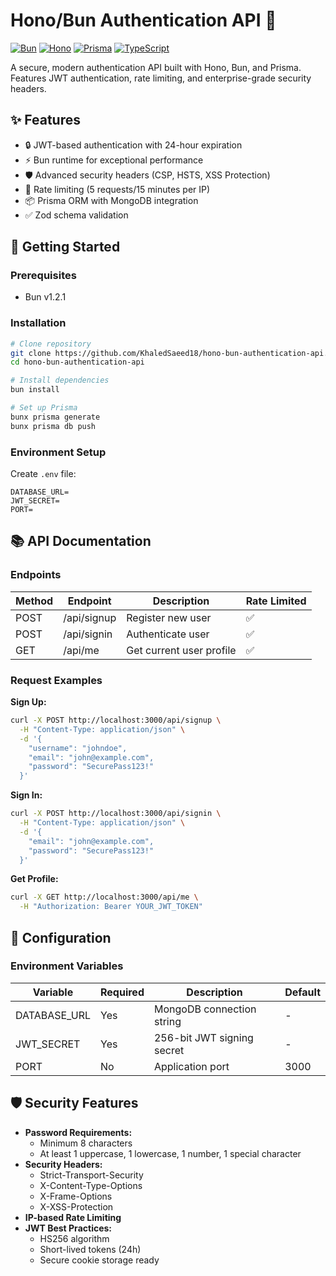 # Hono/Bun Authentication API 🔐

[![Bun](https://img.shields.io/badge/Runtime-Bun-%23000000.svg?style=flat&logo=bun)](https://bun.sh) [![Hono](https://img.shields.io/badge/Framework-Hono-%23000000.svg?style=flat)](https://hono.dev) [![Prisma](https://img.shields.io/badge/ORM-Prisma-%232D3748.svg?style=flat&logo=prisma)](https://prisma.io) [![TypeScript](https://img.shields.io/badge/Language-TypeScript-%23007ACC.svg?style=flat&logo=typescript)](https://www.typescriptlang.org)

A secure, modern authentication API built with Hono, Bun, and Prisma. Features JWT authentication, rate limiting, and enterprise-grade security headers.

## ✨ Features

- 🔒 JWT-based authentication with 24-hour expiration  
- ⚡ Bun runtime for exceptional performance  
- 🛡️ Advanced security headers (CSP, HSTS, XSS Protection)  
- 🚦 Rate limiting (5 requests/15 minutes per IP)  
- 📦 Prisma ORM with MongoDB integration  
- ✅ Zod schema validation

## 🚀 Getting Started

### Prerequisites

- Bun v1.2.1

### Installation

```bash
# Clone repository
git clone https://github.com/KhaledSaeed18/hono-bun-authentication-api.git
cd hono-bun-authentication-api

# Install dependencies
bun install

# Set up Prisma
bunx prisma generate
bunx prisma db push
```

### Environment Setup

Create `.env` file:

```env
DATABASE_URL=
JWT_SECRET=
PORT=
```

## 📚 API Documentation

### Endpoints

| Method | Endpoint    | Description                | Rate Limited |
|--------|-------------|----------------------------|--------------|
| POST   | /api/signup | Register new user          | ✅           |
| POST   | /api/signin | Authenticate user          | ✅           |
| GET    | /api/me     | Get current user profile   | ✅           |

### Request Examples

**Sign Up:**

```bash
curl -X POST http://localhost:3000/api/signup \
  -H "Content-Type: application/json" \
  -d '{
    "username": "johndoe",
    "email": "john@example.com",
    "password": "SecurePass123!"
  }'
```

**Sign In:**

```bash
curl -X POST http://localhost:3000/api/signin \
  -H "Content-Type: application/json" \
  -d '{
    "email": "john@example.com",
    "password": "SecurePass123!"
  }'
```

**Get Profile:**

```bash
curl -X GET http://localhost:3000/api/me \
  -H "Authorization: Bearer YOUR_JWT_TOKEN"
```

## 🔧 Configuration

### Environment Variables

| Variable        | Required | Description                     | Default |
|-----------------|----------|---------------------------------|---------|
| DATABASE_URL    | Yes      | MongoDB connection string       | -       |
| JWT_SECRET      | Yes      | 256-bit JWT signing secret      | -       |
| PORT            | No       | Application port                | 3000    |

## 🛡️ Security Features

- **Password Requirements:**  
  - Minimum 8 characters  
  - At least 1 uppercase, 1 lowercase, 1 number, 1 special character  
- **Security Headers:**  
  - Strict-Transport-Security  
  - X-Content-Type-Options  
  - X-Frame-Options  
  - X-XSS-Protection  
- **IP-based Rate Limiting**  
- **JWT Best Practices:**  
  - HS256 algorithm  
  - Short-lived tokens (24h)  
  - Secure cookie storage ready
